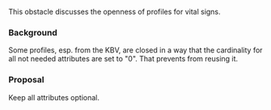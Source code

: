 This obstacle discusses the openness of profiles for vital signs.

### Background

Some profiles, esp. from the KBV, are closed in a way that the cardinality for all not needed attributes are set to "0".
That prevents from reusing it.

### Proposal

Keep all attributes optional.

